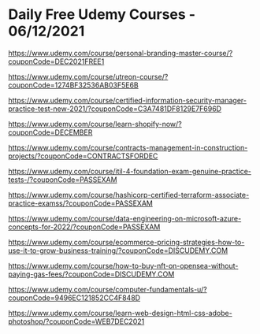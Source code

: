 # Daily Free Udemy Courses - 06/12/2021

https://www.udemy.com/course/personal-branding-master-course/?couponCode=DEC2021FREE1
https://www.udemy.com/course/utreon-course/?couponCode=1274BF32536AB03F5E6B
https://www.udemy.com/course/certified-information-security-manager-practice-test-new-2021/?couponCode=C3A7481DF8129E7F696D
https://www.udemy.com/course/learn-shopify-now/?couponCode=DECEMBER
https://www.udemy.com/course/contracts-management-in-construction-projects/?couponCode=CONTRACTSFORDEC
https://www.udemy.com/course/itil-4-foundation-exam-genuine-practice-tests-/?couponCode=PASSEXAM
https://www.udemy.com/course/hashicorp-certified-terraform-associate-practice-examss/?couponCode=PASSEXAM
https://www.udemy.com/course/data-engineering-on-microsoft-azure-concepts-for-2022/?couponCode=PASSEXAM
https://www.udemy.com/course/ecommerce-pricing-strategies-how-to-use-it-to-grow-business-training/?couponCode=DISCUDEMY.COM
https://www.udemy.com/course/how-to-buy-nft-on-opensea-without-paying-gas-fees/?couponCode=DISCUDEMY.COM
https://www.udemy.com/course/computer-fundamentals-u/?couponCode=9496EC121852CC4F848D
https://www.udemy.com/course/learn-web-design-html-css-adobe-photoshop/?couponCode=WEB7DEC2021
